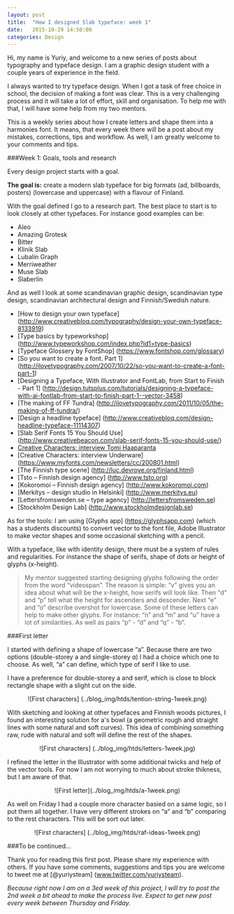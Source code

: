 ```yaml
---
layout: post
title:  "How I designed Slab typeface: week 1"
date:   2015-10-29 14:50:00
categories: Design
---
```


Hi, my name is Yuriy, and welcome to a new series of posts about typography and typeface design. I am a graphic design student with a couple years of experience in the field.

I always wanted to try typeface design. When I got a task of free choice in school, the decision of making a font was clear. This is a very challenging process and it will take a lot of effort, skill and organisation. To help me with that, I will have some help from my two mentors.

This is a weekly series about how I create letters and shape them into a harmonies font. It means, that every week there will be a post about my mistakes, corrections, tips and workflow. As well, I am greatly welcome to your comments and tips. 

###Week 1: Goals, tools and research

Every design project starts with a goal.

**The goal is:** create a modern slab typeface for big formats (ad, billboards, posters) (lowercase and uppercase) with a flavour of Finland.

With the goal defined I go to a research part. The best place to start is to look closely at other typefaces. For instance good examples can be:

- Aleo
- Amazing Grotesk
- Bitter
- Klinik Slab
- Lubalin Graph
- Merriweather
- Muse Slab
- Slaberlin

And as well I look at some scandinavian graphic design, scandinavian type design, scandinavian architectural design and Finnish/Swedish nature.

- [How to design your own typeface] (http://www.creativebloq.com/typography/design-your-own-typeface-8133919)
- [Type basics by typeworkshop] (http://www.typeworkshop.com/index.php?id1=type-basics)
- [Typeface Glossery by FontShop] (https://www.fontshop.com/glossary)
- [So you want to create a font. Part 1] (http://ilovetypography.com/2007/10/22/so-you-want-to-create-a-font-part-1)
- [Designing a Typeface, With Illustrator and FontLab, from Start to Finish - Part 1] (http://design.tutsplus.com/tutorials/designing-a-typeface-with-ai-fontlab-from-start-to-finish-part-1--vector-3458)
- [The making of FF Tundra] (http://ilovetypography.com/2011/10/05/the-making-of-ff-tundra/)
- [Design a headline typeface] (http://www.creativebloq.com/design-headline-typeface-11114307)
- [Slab Serif Fonts 15 You Should Use] (http://www.creativebeacon.com/slab-serif-fonts-15-you-should-use/)
- [Creative Characters: interview Tomi Haaparanta](https://www.myfonts.com/newsletters/cc/201002.html)
- [Creative Characters: interview Underware] (https://www.myfonts.com/newsletters/cc/200801.html)
- [The Finnish type scene] (http://luc.devroye.org/finland.html)
- [Tsto – Finnish design agency] (http://www.tsto.org)
- [Kokoromoi – Finnish design agency] (http://www.kokoromoi.com)
- [Merkitys – design studio in Helsinki] (http://www.merkitys.eu)
- [Lettersfromsweden.se – type agency] (http://lettersfromsweden.se)
- [Stockholm Design Lab] (http://www.stockholmdesignlab.se)

As for the tools: I am using [Glyphs app] (https://glyphsapp.com) (which has a students discounts) to convert vector to the font file, Adobe Illustrator to make vector shapes and some occasional sketching with a pencil.

With a typeface, like with identity design, there must be a system of rules and regularities. For instance the shape of serifs, shape of dots or height of glyphs (x-height).

> My mentor suggested starting designing glyphs following the order from the word “videospan”. The reason is simple: “v” gives you an idea about what will be the x-height, how serifs will look like. Then "d" and “p” tell what the height for ascenders and descender. Next “e” and “o” describe overshot for lowercase. Some of these letters can help to make other glyphs. For instance: “n” and “m” and “u” have a lot of similarities. As well as pairs “p” - “d” and “q” - “b”.
 
###First letter

I started with defining a shape of lowercase “a”. Because there are two options (double-storey a and single-storey ɑ) I had a choice which one to choose. As well, “a” can define, which type of serif I like to use.

I have a preference for double-storey a and serif, which is close to block rectangle shape with a slight cut on the side.

<center>![First characters] (../blog_img/htds/tention-string-1week.png)</center>

With sketching and looking at other typefaces and Finnish woods pictures, I found an interesting solution for a's bowl (a geometric rough and straight lines with some natural and soft curves). This idea of combining something raw, rude with natural and soft will define the rest of the shapes.

<center>![First characters] (../blog_img/htds/letters-1week.jpg)</center>

I refined the letter in the Illustrator with some additional twicks and help of the vector tools. For now I am not worrying to much about stroke thikness, but I am aware of that.

<center>![First letter](../blog_img/htds/a-1week.png)</center>

As well on Friday I had a couple more character basied on a same logic, so I put them all together. I have very different strokes on “a” and “b” comparing to the rest characters. This will be sort out later.

<center>![First characters] (../blog_img/htds/raf-ideas-1week.png)</center>

###To be continued...

Thank you for reading this first post. Please share my experience with others. If you have some comments, suggestions and tips you are welcome to tweet me at [@yuriysteam] (www.twitter.com/yuriysteam). 

*Because right now I am on a 3ed week of this project, I will try to post the 2nd week a bit ahead to make the process live. Expect to get new post every week between Thursday and Friday.*
